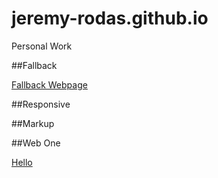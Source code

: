 # jeremy-rodas.github.io
Personal Work

##Fallback

[Fallback Webpage](http://jeremy-rodas.github.io/fallback-project/index_fallback.html)

##Responsive

##Markup

##Web One

[Hello](http://jeremy-rodas.github.io/web_one)
